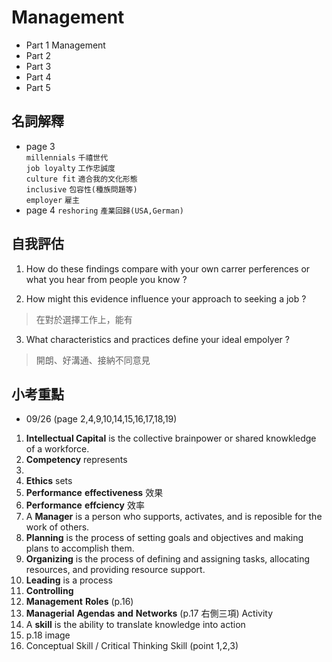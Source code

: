 # Management

+ Part 1 Management
+ Part 2 
+ Part 3
+ Part 4
+ Part 5


## 名詞解釋
+ page 3  
`millennials` `千禧世代`  
`job loyalty` `工作忠誠度`  
`culture fit` `適合我的文化形態`  
`inclusive` `包容性(種族問題等)`  
`employer` `雇主`  
+ page 4
`reshoring` `產業回歸(USA,German)`  


## 自我評估

1. How do these findings compare with your own carrer perferences or what you hear from people you know ?
> 
2. How might this evidence influence your approach to seeking a job ?
> 在對於選擇工作上，能有
3. What characteristics and practices define your ideal empolyer ?
> 開朗、好溝通、接納不同意見

## 小考重點
+ 09/26 (page 2,4,9,10,14,15,16,17,18,19)
1. **Intellectual Capital** is the collective brainpower or shared knowkledge of a workforce.
2. **Competency** represents 
3. 
4. **Ethics** sets 
5. **Performance** **effectiveness** 效果
6. **Performance** **effciency** 效率
7. A **Manager** is a person who supports, activates, and is reposible for the work of others.
8. **Planning** is the process of setting goals and objectives and making plans to accomplish them.
9. **Organizing** is the process of defining and assigning tasks, allocating resources, and providing resource support.
10. **Leading** is a process 
11. **Controlling**
12. **Management** **Roles** (p.16)
13. **Managerial** **Agendas** **and** **Networks** (p.17 右側三項) Activity
14. A **skill** is the ability to translate knowledge into action
15. p.18 image
16. Conceptual Skill / Critical Thinking Skill (point 1,2,3)